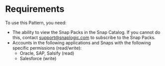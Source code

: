 # Requirements

To use this Pattern, you need:

* The ability to view the Snap Packs in the Snap Catalog. If you cannot do this, contact [support@snaplogic.com](mailto:support@snaplogic.com) to subscribe to the Snap Packs.
* Accounts in the following applications and Snaps with the following specific permissions (read/write):
  * Oracle, SAP, Salsify (read)
  * Salesforce (write)
